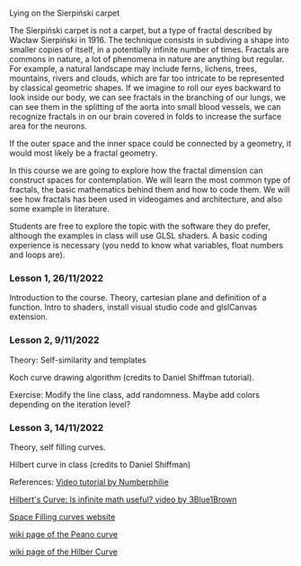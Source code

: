 Lying on the Sierpiński carpet

The Sierpiński carpet is not a carpet, but a type of fractal described by Wacław Sierpiński in 1916. The technique consists in subdiving a shape into smaller copies of itself, in a potentially infinite number of times. Fractals are commons in nature, a lot of phenomena in nature are anything but regular. For example, a natural landscape may include ferns, lichens, trees, mountains, rivers and clouds, which are far too intricate to be represented by classical geometric shapes. If we imagine to roll our eyes backward to look inside our body, we can see fractals in the branching of our lungs, we can see them in the splitting of the aorta into small blood vessels, we can recognize fractals in on our brain covered in folds to increase the surface area for the neurons. 

If the outer space and the inner space could be connected by a geometry, it would most likely be a fractal geometry.

In this course we are going to explore how the fractal dimension can construct spaces for contemplation. We will learn the most common type of fractals, the basic mathematics behind them and how to code them. We will see how fractals has been used in videogames and architecture, and also some example in literature.

Students are free to explore the topic with the software they do prefer, although the examples in class will use GLSL shaders. A basic coding experience is necessary (you nedd to know what variables, float numbers and loops are).


### Lesson 1, 26/11/2022
Introduction to the course. Theory, cartesian plane and definition of a function. Intro to shaders, install visual studio code and glslCanvas extension.



### Lesson 2, 9/11/2022

Theory: Self-similarity and templates

Koch curve drawing algorithm (credits to Daniel Shiffman tutorial).

Exercise: Modify the line class, add randomness. Maybe add colors depending on the iteration level?


### Lesson 3, 14/11/2022

Theory, self filling curves.

Hilbert curve in class (credits to Daniel Shiffman)

References:
[Video tutorial by Numberphilie](https://www.youtube.com/watch?v=x-DgL49CFlM)

[Hilbert's Curve: Is infinite math useful? video by 3Blue1Brown](https://www.youtube.com/watch?v=3s7h2MHQtxc&t=10s)

[Space Filling curves website](http://spacefillingcurves.com/HorrorVacui.html)

[wiki page of the Peano curve](https://en.wikipedia.org/wiki/Peano_curve)

[wiki page of the Hilber Curve](https://en.wikipedia.org/wiki/Hilbert_curve)